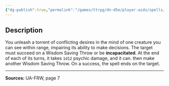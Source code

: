 ```yaml
---
{"dg-publish":true,"permalink":"/games/ttrpg/dn-d5e/player-aids/spells/level-1/id-insinuation/","tags":["ttrpg/dnd/5e","verbal","somatic","concentration","spell"],"noteIcon":""}
---
```



## Description
You unleash a torrent of conflicting desires in the mind of one creature you can see within range, impairing its ability to make decisions.
The target must succeed on a Wisdom Saving Throw or be **incapacitated**.
At the end of each of its turns, it takes `1d12` psychic damage, and it can.
then make another Wisdom Saving Throw.
On a success, the spell ends on the target.

---

**Sources:** UA-FRW, page 7
